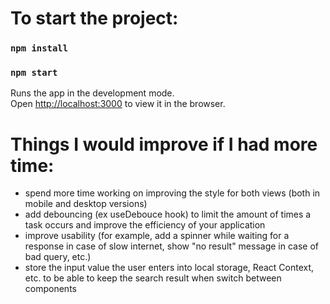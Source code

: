 # To start the project:

### `npm install`

### `npm start`

Runs the app in the development mode.\
Open [http://localhost:3000](http://localhost:3000) to view it in the browser.

# Things I would improve if I had more time:

- spend more time working on improving the style for both views (both in mobile and desktop versions)
- add debouncing (ex useDebouce hook) to limit the amount of times a task occurs and improve the efficiency of your application
- improve usability (for example, add a spinner while waiting for a response in case of slow internet, show "no result" message in case of bad query, etc.)
- store the input value the user enters into local storage, React Context, etc. to be able to keep the search result when switch between components
